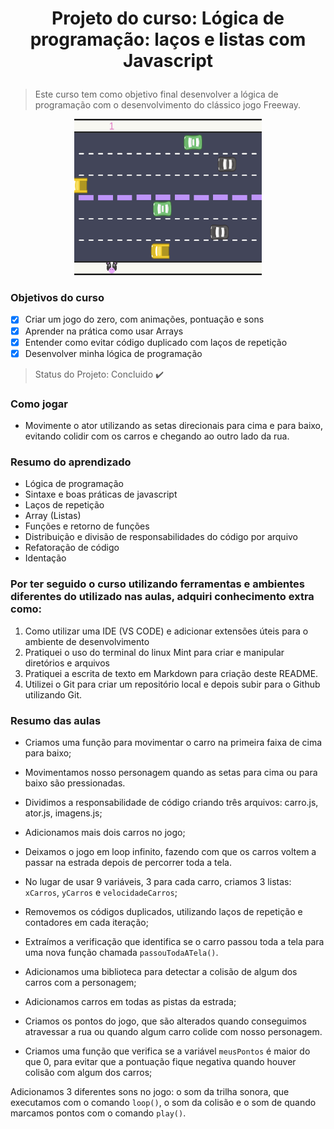 # <p align="center"> Projeto do curso: Lógica de programação: laços e listas com Javascript</p>

> Este curso tem como objetivo final desenvolver a lógica de programação com o desenvolvimento do clássico jogo Freeway.
<p align="center">
<img src="https://github.com/barmeeen/cars-js-alura/blob/main/images/cars-js.png?raw=true" width="300" height="250">
</p>

### Objetivos do curso
- [x] Criar um jogo do zero, com animações, pontuação e sons
- [x] Aprender na prática como usar Arrays
- [x] Entender como evitar código duplicado com laços de repetição
- [x] Desenvolver minha lógica de programação
> Status do Projeto: Concluido :heavy_check_mark:

### Como jogar
* Movimente o ator utilizando as setas direcionais para cima e para baixo, evitando colidir com os carros e chegando ao outro lado da rua.

### Resumo do aprendizado
* Lógica de programação
* Sintaxe e boas práticas de javascript
* Laços de repetição
* Array (Listas)
* Funções e retorno de funções
* Distribuição e divisão de responsabilidades do código por arquivo
* Refatoração de código
* Identação

### Por ter seguido o curso utilizando ferramentas e ambientes diferentes do utilizado nas aulas, adquiri conhecimento extra como:
1. Como utilizar uma IDE (VS CODE) e adicionar extensões úteis para o ambiente de desenvolvimento
2. Pratiquei o uso do terminal do linux Mint para criar e manipular diretórios e arquivos
3. Pratiquei a escrita de texto em Markdown para criação deste README.
4. Utilizei o Git para criar um repositório local e depois subir para o Github utilizando Git.

### Resumo das aulas

* Criamos uma função para movimentar o carro na primeira faixa de cima para baixo;

* Movimentamos nosso personagem quando as setas para cima ou para baixo são pressionadas.

* Dividimos a responsabilidade de código criando três arquivos: carro.js, ator.js, imagens.js;

* Adicionamos mais dois carros no jogo;

* Deixamos o jogo em loop infinito, fazendo com que os carros voltem a passar na estrada depois de percorrer toda a tela.

* No lugar de usar 9 variáveis, 3 para cada carro, criamos 3 listas: `xCarros`, `yCarros` e `velocidadeCarros`;

* Removemos os códigos duplicados, utilizando laços de repetição e contadores em cada iteração;

* Extraímos a verificação que identifica se o carro passou toda a tela para uma nova função chamada `passouTodaATela()`.

* Adicionamos uma biblioteca para detectar a colisão de algum dos carros com a personagem;

* Adicionamos carros em todas as pistas da estrada;

* Criamos os pontos do jogo, que são alterados quando conseguimos atravessar a rua ou quando algum carro colide com nosso personagem.


* Criamos uma função que verifica se a variável `meusPontos` é maior do que 0, para evitar que a pontuação fique negativa quando houver colisão com algum dos carros;

Adicionamos 3 diferentes sons no jogo: o som da trilha sonora, que executamos com o comando `loop()`, o som da colisão e o som de quando marcamos pontos com o comando `play()`.